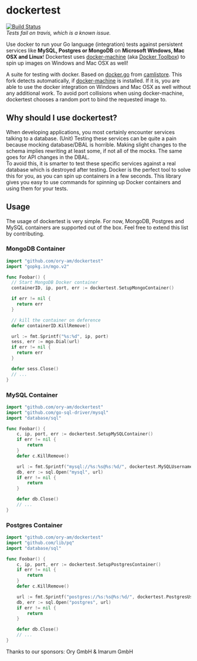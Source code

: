 # dockertest

[![Build Status](https://travis-ci.org/ory-am/dockertest.svg)](https://travis-ci.org/ory-am/dockertest)  
*Tests fail on travis, which is a known issue.*

Use docker to run your Go language (integration) tests against persistent services like **MySQL, Postgres or MongoDB** on **Microsoft Windows, Mac OSX and Linux**! Dockertest uses [docker-machine](https://docs.docker.com/machine/) (aka [Docker Toolbox](https://www.docker.com/toolbox)) to spin up images on Windows and Mac OSX as well!

A suite for testing with docker. Based on  [docker.go](https://github.com/camlistore/camlistore/blob/master/pkg/test/dockertest/docker.go) from [camlistore](https://github.com/camlistore/camlistore).
This fork detects automatically, if [docker-machine](https://docs.docker.com/machine/) is installed. If it is, you are able to use the docker integration on Windows and Mac OSX as well without any additional work. To avoid port collisions when using docker-machine, dockertest chooses a random port to bind the requested image to.

## Why should I use dockertest?

When developing applications, you most certainly encounter services talking to a database. (Unit) Testing these services can be quite a pain because mocking database/DBAL is horrible. Making slight changes to the schema implies rewriting at least some, if not all of the mocks. The same goes for API changes in the DBAL.  
To avoid this, it is smarter to test these specific services against a real database which is destroyed after testing. Docker is the perfect tool to solve this for you, as you can spin up containers in a few seconds. This library gives you easy to use commands for spinning up Docker containers and using them for your tests.

## Usage

The usage of dockertest is very simple. For now, MongoDB, Postgres and MySQL containers are supported out of the box. Feel free to extend this list by contributing.

### MongoDB Container

```go
import "github.com/ory-am/dockertest"
import "gopkg.in/mgo.v2"

func Foobar() {
  // Start MongoDB Docker container
  containerID, ip, port, err := dockertest.SetupMongoContainer()

  if err != nil {
    return err
  }

  // kill the container on deference
  defer containerID.KillRemove()

  url := fmt.Sprintf("%s:%d", ip, port)
  sess, err := mgo.Dial(url)
  if err != nil {
    return err
  }

  defer sess.Close()
  // ...
}
```

### MySQL Container

```go
import "github.com/ory-am/dockertest"
import "github.com/go-sql-driver/mysql"
import "database/sql"

func Foobar() {
    c, ip, port, err := dockertest.SetupMySQLContainer()
    if err != nil {
        return
    }
    defer c.KillRemove()

    url := fmt.Sprintf("mysql://%s:%s@%s:%d/", dockertest.MySQLUsername, dockertest.MySQLPassword, ip, port)
    db, err := sql.Open("mysql", url)
    if err != nil {
        return
    }

    defer db.Close()
    // ...
}
```
### Postgres Container

```go
import "github.com/ory-am/dockertest"
import "github.com/lib/pq"
import "database/sql"

func Foobar() {
    c, ip, port, err := dockertest.SetupPostgresContainer()
    if err != nil {
        return
    }
    defer c.KillRemove()

    url := fmt.Sprintf("postgres://%s:%s@%s:%d/", dockertest.PostgresUsername, dockertest.PostgresPassword, ip, port)
    db, err := sql.Open("postgres", url)
    if err != nil {
        return
    }

    defer db.Close()
    // ...
}
```

Thanks to our sponsors: Ory GmbH & Imarum GmbH
